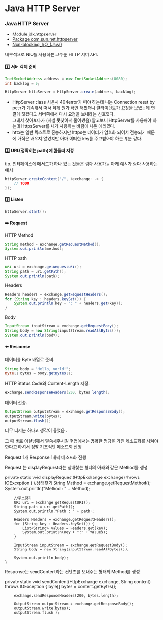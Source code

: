 # Java HTTP Server

### Java HTTP Server

* [Module jdk.httpserver](https://docs.oracle.com/en/java/javase/17/docs/api/jdk.httpserver/module-summary.html)
* [Package com.sun.net.httpserver](https://www.notion.so/1-HTTP-7b084920331548a9a4ebd9b518a27f7f?pvs=21)
* [Non-blocking\_I/O\_(Java)](https://en.wikipedia.org/wiki/Non-blocking\_I/O\_\(Java\))

내부적으로 NIO를 사용하는 고수준 HTTP 서버 API.

#### 1️⃣ 서버 객체 준비

```java
InetSocketAddress address = new InetSocketAddress(8080);
int backlog = 0;

HttpServer httpServer = HttpServer.create(address, backlog);
```

* HttpServer class 사용시  404error가 떠야 하는데 나는 Connection reset by peer가 계속해서 떠서 이게 뭔가 확인 해봤더니 클라이언트가 요청을 보냈는데 연결이 끊겼다고 서버쪽에서 다시 요청을 보내라는 신호였다.\
  그래서 찾아보다가 (사실 못찾아서 물어봤음) 알고보니 HttpServer를 사용해야 하는데 HttpsServer를 내가 사용하는 바람에 나온 에러였다.
* http는 일반 텍스트로 전송하지만 https는 데이터가 암호화 되어서 전송되기 때문에 아직은 배우지 않았지만 아마 어떠한 key를 주고받아야 하는 부분 같다.

#### 2️⃣ URL(정확히는 path)에 핸들러 지정

tip. 인터페이스에 메서드가 하나 있는 것들은 람다 사용가능 아래 예시가 람다 사용하는 예시

```java
httpServer.createContext("/", (exchange) -> {
	// TODO
});
```

#### 3️⃣ Listen

```java
httpServer.start();
```

#### ➡️ Request

HTTP Method

```java
String method = exchange.getRequestMethod();
System.out.println(method);
```

HTTP path

```java
URI uri = exchange.getRequestURI();
String path = uri.getPath();
System.out.println(path);
```

Headers

```java
Headers headers = exchange.getRequestHeaders();
for (String key : headers.keySet()) {
	System.out.println(key + ": " + headers.get(key));
}
```

Body

```java
InputStream inputStream = exchange.getRequestBody();
String body = new String(inputStream.readAllBytes());
System.out.println(body);
```

#### ⬅️ Response

데이터를 Byte 배열로 준비.

```java
String body = "Hello, world!";
byte[] bytes = body.getBytes();
```

HTTP Status Code와 Content-Length 지정.

```java
exchange.sendResponseHeaders(200, bytes.length);
```

데이터 전송.

```java
OutputStream outputStream = exchange.getResponseBody();
outputStream.write(bytes);
outputStream.flush();
```



&#x20;너무 너저분 하다고 생각이 들었음 .

그 때 바로 아샬님께서 말씀해주시길 현업에서는 명확한 명칭을 가진 메소드화를 시켜야 한다고 하셔서 정말 기초적인 메소드화 진행

Request 1개 Response 1개씩 메소드화 진행&#x20;

Request 는 displayRequest라는 상태찾는 형태의 아래와 같은  Method를 생성

private static void displayRequest(HttpExchange exchange) throws IOException { //상태찾기 String Method = exchange.getRequestMethod(); System.out.println("Method : " + Method);

```
    //주소찾기
    URI uri = exchange.getRequestURI();
    String path = uri.getPath();
    System.out.println("Path : " + path);

    Headers Headers = exchange.getRequestHeaders();
    for (String key : Headers.keySet()) {
        List<String> values = Headers.get(key);
        System.out.println(key + ":" + values);
    }

    InputStream inputStream = exchange.getRequestBody();
    String body = new String(inputStream.readAllBytes());

    System.out.println(body);
}
```

Response는 sendContent라는 컨텐츠를 보내주는 형태의 Method를 생성

private static void sendContent(HttpExchange exchange, String content) throws IOException { byte\[] bytes = content.getBytes();

```
    exchange.sendResponseHeaders(200, bytes.length);

    OutputStream outputStream = exchange.getResponseBody();
    outputStream.write(bytes);
    outputStream.flush();
```

